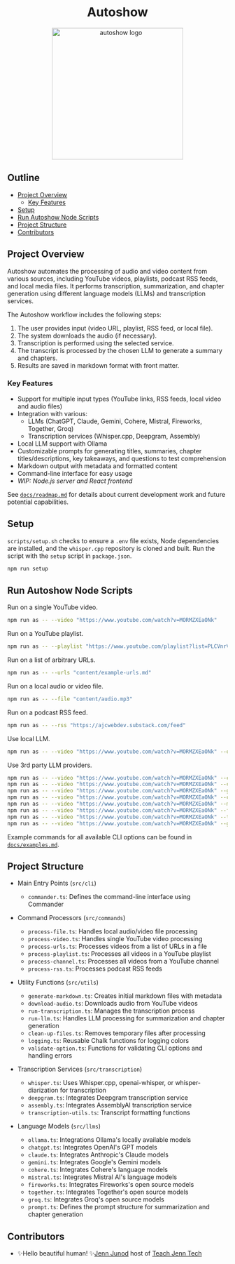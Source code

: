 <div align="center">
  <h1>Autoshow</h1>
  <img alt="autoshow logo" src="https://ajc.pics/autoshow/autoshow-cover-01.webp" width="300" />
</div>

## Outline

- [Project Overview](#project-overview)
  - [Key Features](#key-features)
- [Setup](#setup)
- [Run Autoshow Node Scripts](#run-autoshow-node-scripts)
- [Project Structure](#project-structure)
- [Contributors](#contributors)

## Project Overview

Autoshow automates the processing of audio and video content from various sources, including YouTube videos, playlists, podcast RSS feeds, and local media files. It performs transcription, summarization, and chapter generation using different language models (LLMs) and transcription services.

The Autoshow workflow includes the following steps:

1. The user provides input (video URL, playlist, RSS feed, or local file).
2. The system downloads the audio (if necessary).
3. Transcription is performed using the selected service.
4. The transcript is processed by the chosen LLM to generate a summary and chapters.
5. Results are saved in markdown format with front matter.

### Key Features

- Support for multiple input types (YouTube links, RSS feeds, local video and audio files)
- Integration with various:
  - LLMs (ChatGPT, Claude, Gemini, Cohere, Mistral, Fireworks, Together, Groq)
  - Transcription services (Whisper.cpp, Deepgram, Assembly)
- Local LLM support with Ollama
- Customizable prompts for generating titles, summaries, chapter titles/descriptions, key takeaways, and questions to test comprehension
- Markdown output with metadata and formatted content
- Command-line interface for easy usage
- *WIP: Node.js server and React frontend*

See [`docs/roadmap.md`](/docs/roadmap.md) for details about current development work and future potential capabilities.

## Setup

`scripts/setup.sh` checks to ensure a `.env` file exists, Node dependencies are installed, and the `whisper.cpp` repository is cloned and built. Run the script with the `setup` script in `package.json`.

```bash
npm run setup
```

## Run Autoshow Node Scripts

Run on a single YouTube video.

```bash
npm run as -- --video "https://www.youtube.com/watch?v=MORMZXEaONk"
```

Run on a YouTube playlist.

```bash
npm run as -- --playlist "https://www.youtube.com/playlist?list=PLCVnrVv4KhXPz0SoAVu8Rc1emAdGPbSbr"
```

Run on a list of arbitrary URLs.

```bash
npm run as -- --urls "content/example-urls.md"
```

Run on a local audio or video file.

```bash
npm run as -- --file "content/audio.mp3"
```

Run on a podcast RSS feed.

```bash
npm run as -- --rss "https://ajcwebdev.substack.com/feed"
```

Use local LLM.

```bash
npm run as -- --video "https://www.youtube.com/watch?v=MORMZXEaONk" --ollama
```

Use 3rd party LLM providers.

```bash
npm run as -- --video "https://www.youtube.com/watch?v=MORMZXEaONk" --chatgpt GPT_4o_MINI
npm run as -- --video "https://www.youtube.com/watch?v=MORMZXEaONk" --claude CLAUDE_3_5_SONNET
npm run as -- --video "https://www.youtube.com/watch?v=MORMZXEaONk" --gemini GEMINI_1_5_PRO
npm run as -- --video "https://www.youtube.com/watch?v=MORMZXEaONk" --cohere COMMAND_R_PLUS
npm run as -- --video "https://www.youtube.com/watch?v=MORMZXEaONk" --mistral MISTRAL_LARGE
npm run as -- --video "https://www.youtube.com/watch?v=MORMZXEaONk" --fireworks
npm run as -- --video "https://www.youtube.com/watch?v=MORMZXEaONk" --together
npm run as -- --video "https://www.youtube.com/watch?v=MORMZXEaONk" --groq
```

Example commands for all available CLI options can be found in [`docs/examples.md`](/docs/examples.md).

## Project Structure

- Main Entry Points (`src/cli`)
  - `commander.ts`: Defines the command-line interface using Commander

- Command Processors (`src/commands`)
  - `process-file.ts`: Handles local audio/video file processing
  - `process-video.ts`: Handles single YouTube video processing
  - `process-urls.ts`: Processes videos from a list of URLs in a file
  - `process-playlist.ts`: Processes all videos in a YouTube playlist
  - `process-channel.ts`: Processes all videos from a YouTube channel
  - `process-rss.ts`: Processes podcast RSS feeds

- Utility Functions (`src/utils`)
  - `generate-markdown.ts`: Creates initial markdown files with metadata
  - `download-audio.ts`: Downloads audio from YouTube videos
  - `run-transcription.ts`: Manages the transcription process
  - `run-llm.ts`: Handles LLM processing for summarization and chapter generation
  - `clean-up-files.ts`: Removes temporary files after processing
  - `logging.ts`: Reusable Chalk functions for logging colors
  - `validate-option.ts`: Functions for validating CLI options and handling errors

- Transcription Services (`src/transcription`)
  - `whisper.ts`: Uses Whisper.cpp, openai-whisper, or whisper-diarization for transcription
  - `deepgram.ts`: Integrates Deepgram transcription service
  - `assembly.ts`: Integrates AssemblyAI transcription service
  - `transcription-utils.ts`: Transcript formatting functions

- Language Models (`src/llms`)
  - `ollama.ts`: Integrations Ollama's locally available models
  - `chatgpt.ts`: Integrates OpenAI's GPT models
  - `claude.ts`: Integrates Anthropic's Claude models
  - `gemini.ts`: Integrates Google's Gemini models
  - `cohere.ts`: Integrates Cohere's language models
  - `mistral.ts`: Integrates Mistral AI's language models
  - `fireworks.ts`: Integrates Fireworks's open source models
  - `together.ts`: Integrates Together's open source models
  - `groq.ts`: Integrates Groq's open source models
  - `prompt.ts`: Defines the prompt structure for summarization and chapter generation

## Contributors

- ✨Hello beautiful human! ✨[Jenn Junod](https://jennjunod.dev/) host of [Teach Jenn Tech](https://teachjenntech.com/)
